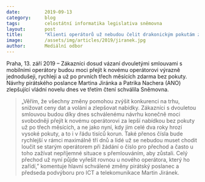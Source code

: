 ```yaml
---
date:         2019-09-13
category:     blog
tags:         celostátní informatika legislativa sněmovna
layout:       post
title:        "Klienti operátorů už nebudou čelit drakonickým pokutám za změny smluv"
image:        /assets/img/articles/2019/jiranek.jpg
author:       Mediální odbor
---
```


 

Praha, 13. září 2019 – Zákazníci dosud vázaní dvouletými smlouvami s mobilními operátory budou moci přejít k novému operátorovi výrazně jednodušeji, rychleji a už po prvních třech měsících zdarma bez pokuty. Návrhy pirátského poslance Martina Jiránka a Patrika Nachera (ANO) zlepšující vládní novelu dnes ve třetím čtení schválila Sněmovna. 

 
> „Věřím, že všechny změny pomohou zvýšit konkurenci na trhu, snižovat ceny dat a volání a zlepšovat nabídky. Zákazníci s dvouletou smlouvou budou díky dnes schválenému návrhu konečně moci svobodněji přejít k novému operátorovi za lepší nabídkou bez pokuty už po třech měsících, a ne jako nyní, kdy jim celé dva roky hrozí vysoké pokuty, a to i v řádu tisíců korun. Také přenos čísla bude rychlejší v rámci maximálně tří dnů a lidé už se nebudou muset chodit loučit se starým operátorem při žádání o číslo pro přechod a často u toho zažívat nepříjemné situace s přemlouváním, aby zůstali. Celý přechod už nyní půjde vyřešit rovnou u nového operátora, který ho zařídí,” komentuje hlavní schválené změny pirátský poslanec a předseda podvýboru pro ICT a telekomunikace Martin Jiránek. 
